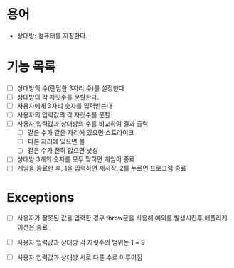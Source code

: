 # 용어
- 상대방: 컴퓨터를 지칭한다.

# 기능 목록
- [ ] 상대방의 수(랜덤한 3자리 수)를 설정한다
- [ ] 상대방의 각 자릿수를 분할한다.
- [ ] 사용자에게 3자리 숫자를 입력받는다
- [ ] 사용자의 입력값의 각 자릿수를 분할
- [ ] 사용자 입력값과 상대방의 수를 비교하여 결과 출력
  - [ ] 같은 수가 같은 자리에 있으면 스트라이크
  - [ ] 다른 자리에 있으면 볼
  - [ ] 같은 수가 전혀 없으면 낫싱
- [ ] 상대방 3개의 숫자를 모두 맞히면 게임이 종료
- [ ] 게임을 종료한 후, 1을 입력하면 재시작, 2를 누르면 프로그램 종료

# Exceptions
- [ ] 사용자가 잘못된 값을 입력한 경우 throw문을 사용해 예외를 발생시킨후 애플리케이션은 종료
- [ ] 사용자 입력값과 상대방 각 자릿수의 범위는 1 ~ 9
- [ ] 사용자 입력값과 상대방 서로 다른 수로 이루어짐

